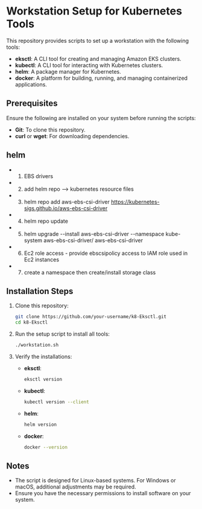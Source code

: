 # Workstation Setup for Kubernetes Tools  

This repository provides scripts to set up a workstation with the following tools:  
- **eksctl**: A CLI tool for creating and managing Amazon EKS clusters.  
- **kubectl**: A CLI tool for interacting with Kubernetes clusters.  
- **helm**: A package manager for Kubernetes.  
- **docker**: A platform for building, running, and managing containerized applications.  

## Prerequisites  
Ensure the following are installed on your system before running the scripts:  
- **Git**: To clone this repository.  
- **curl** or **wget**: For downloading dependencies. 

## helm  
- 1. EBS drivers
- 2. add helm repo --> kubernetes resource files
- 3. helm repo add aws-ebs-csi-driver https://kubernetes-sigs.github.io/aws-ebs-csi-driver
- 4. helm repo update
- 5. helm upgrade --install aws-ebs-csi-driver --namespace kube-system aws-ebs-csi-driver/     aws-ebs-csi-driver
- 6.  Ec2 role access - provide ebscsipolicy access to IAM role used in Ec2 instances
- 7. create a namespace then create/install storage class

## Installation Steps  
1. Clone this repository:  
    ```bash  
    git clone https://github.com/your-username/k8-Eksctl.git  
    cd k8-Eksctl  
    ```  

2. Run the setup script to install all tools:  
    ```bash  
    ./workstation.sh  
    ```  

3. Verify the installations:  
    - **eksctl**:  
      ```bash  
      eksctl version  
      ```  
    - **kubectl**:  
      ```bash  
      kubectl version --client  
      ```  
    - **helm**:  
      ```bash  
      helm version  
      ```  
    - **docker**:  
      ```bash  
      docker --version  
      ```  

## Notes  
- The script is designed for Linux-based systems. For Windows or macOS, additional adjustments may be required.  
- Ensure you have the necessary permissions to install software on your system.  
